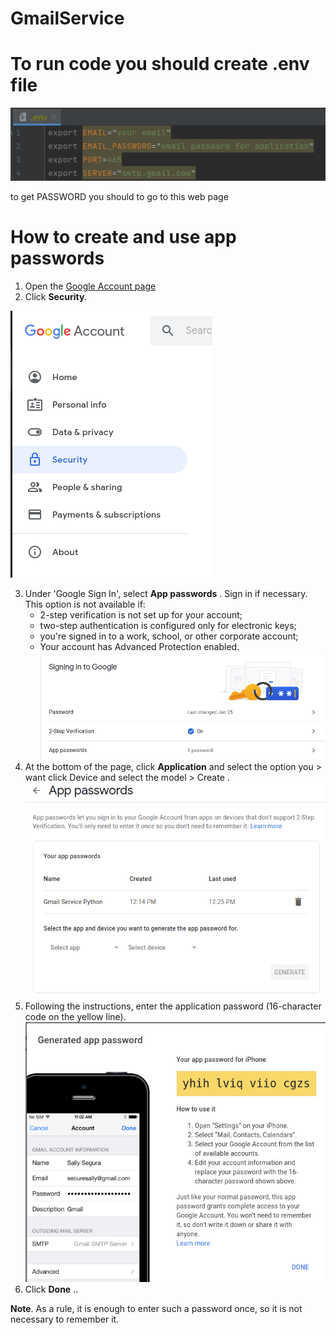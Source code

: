# GmailService

# To run code you should create .env file
![img.png](img.png)

to get PASSWORD you should to go to this web page

# How to create and use app passwords
1. Open the [Google Account page](https://myaccount.google.com/personal-info)
2. Click **Security**.

![img_1.png](img_1.png)

3. Under 'Google Sign In', select **App passwords** . Sign in if necessary. This option is not available if:
   - 2-step verification is not set up for your account;
   - two-step authentication is configured only for electronic keys;
   - you're signed in to a work, school, or other corporate account;
   - Your account has Advanced Protection enabled.
   ![img_2.png](img_2.png)
4. At the bottom of the page, click **Application** and select the option you > want click Device and select the model > Create .
   ![img_3.png](img_3.png)
5. Following the instructions, enter the application password (16-character code on the yellow line).
   ![img_4.png](img_4.png)
6. Click **Done** ..

**Note**. As a rule, it is enough to enter such a password once, so it is not necessary to remember it.

